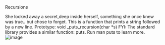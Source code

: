 Recursions

She locked away a secret,deep inside herself, something she once knew was true.. but chose to forget.
This is a function that prints a string followed by a new line.
Prototype: void _puts_recursion(char *s)
FYI: The standard library provides a similar function: puts. Run man puts to learn more.
![image](https://user-images.githubusercontent.com/47374118/192808870-c9522f70-d7f5-43a4-a55b-e1caed9021aa.png)
